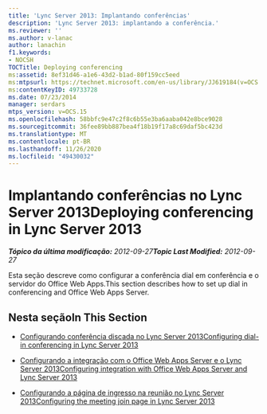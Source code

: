 ```yaml
---
title: 'Lync Server 2013: Implantando conferências'
description: 'Lync Server 2013: implantando a conferência.'
ms.reviewer: ''
ms.author: v-lanac
author: lanachin
f1.keywords:
- NOCSH
TOCTitle: Deploying conferencing
ms:assetid: 8ef31d46-a1e6-43d2-b1ad-80f159cc5eed
ms:mtpsurl: https://technet.microsoft.com/en-us/library/JJ619184(v=OCS.15)
ms:contentKeyID: 49733728
ms.date: 07/23/2014
manager: serdars
mtps_version: v=OCS.15
ms.openlocfilehash: 58bbfc9e47c2f8c6b55e3ba6aaba042e8bce9028
ms.sourcegitcommit: 36fee89bb887bea4f18b19f17a8c69daf5bc423d
ms.translationtype: MT
ms.contentlocale: pt-BR
ms.lasthandoff: 11/26/2020
ms.locfileid: "49430032"
---
```

# <a name="deploying-conferencing-in-lync-server-2013"></a><span data-ttu-id="8d40f-103">Implantando conferências no Lync Server 2013</span><span class="sxs-lookup"><span data-stu-id="8d40f-103">Deploying conferencing in Lync Server 2013</span></span>

<div data-xmlns="http://www.w3.org/1999/xhtml">

<div class="topic" data-xmlns="http://www.w3.org/1999/xhtml" data-msxsl="urn:schemas-microsoft-com:xslt" data-cs="https://msdn.microsoft.com/">

<div data-asp="https://msdn2.microsoft.com/asp">



</div>

<div id="mainSection">

<div id="mainBody"><span data-ttu-id="8d40f-104">

<span> </span></span><span class="sxs-lookup"><span data-stu-id="8d40f-104">

<span> </span></span></span>

<span data-ttu-id="8d40f-105">_**Tópico da última modificação:** 2012-09-27_</span><span class="sxs-lookup"><span data-stu-id="8d40f-105">_**Topic Last Modified:** 2012-09-27_</span></span>

<span data-ttu-id="8d40f-106">Esta seção descreve como configurar a conferência dial em conferência e o servidor do Office Web Apps.</span><span class="sxs-lookup"><span data-stu-id="8d40f-106">This section describes how to set up dial in conferencing and Office Web Apps Server.</span></span>

<div>

## <a name="in-this-section"></a><span data-ttu-id="8d40f-107">Nesta seção</span><span class="sxs-lookup"><span data-stu-id="8d40f-107">In This Section</span></span>

  - [<span data-ttu-id="8d40f-108">Configurando conferência discada no Lync Server 2013</span><span class="sxs-lookup"><span data-stu-id="8d40f-108">Configuring dial-in conferencing in Lync Server 2013</span></span>](lync-server-2013-configuring-dial-in-conferencing.md)

  - [<span data-ttu-id="8d40f-109">Configurando a integração com o Office Web Apps Server e o Lync Server 2013</span><span class="sxs-lookup"><span data-stu-id="8d40f-109">Configuring integration with Office Web Apps Server and Lync Server 2013</span></span>](lync-server-2013-enabling-office-web-apps-server-and-lync-server-2013.md)

  - [<span data-ttu-id="8d40f-110">Configurando a página de ingresso na reunião no Lync Server 2013</span><span class="sxs-lookup"><span data-stu-id="8d40f-110">Configuring the meeting join page in Lync Server 2013</span></span>](lync-server-2013-configuring-the-meeting-join-page.md)

<span data-ttu-id="8d40f-111"></div>

</div>

<span> </span>

</div>

</div>

</span><span class="sxs-lookup"><span data-stu-id="8d40f-111"></div>

</div>

<span> </span>

</div>

</div>

</span></span></div>

